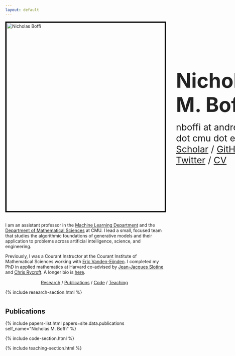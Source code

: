 ```yaml
---
layout: default
---
```


<div class="header-section" style="display: flex; align-items: center; gap: 2rem; margin-bottom: 2rem;">
  <img src="../images/me_hammock.png" alt="Nicholas Boffi" style="width: 600px; border: 4px solid #000;">
  <div style="flex: 1; display: flex; flex-direction: column; justify-content: center; align-items: center;">
    <h1 style="margin: 0 0 0.5rem 0; font-size: 4rem; color: #222;">Nicholas M. Boffi</h1>
    <p style="margin: 0.5rem 0 0 0; font-size: 1.8rem;">nboffi at andrew dot cmu dot edu</p>
    <p style="margin: 0 0; font-size: 1.8rem;">
      <a href="https://scholar.google.com/citations?user=_jkX2q0AAAAJ&hl=en&oi=ao">Scholar</a> /
      <a href="https://github.com/nmboffi">GitHub</a> /
      <a href="https://x.com/nmboffi">Twitter</a> /
      <a href="https://nmboffi.github.io/pdfs/boffi_cv_8_25.pdf">CV</a>
    </p>
  </div>
</div>

<style>
@media (max-width: 720px) {
  .header-section {
    flex-direction: column !important;
    text-align: center !important;
  }

  .header-section img {
    width: 100% !important;
    max-width: 400px !important;
  }

  .header-section h1 {
    font-size: 2rem !important;
  }

  .header-section p {
    font-size: 1rem !important;
  }
}
</style>

<p>I am an assistant professor in the <a href="https://www.ml.cmu.edu">Machine Learning Department</a> and the <a href="https://www.cmu.edu/math/index.html">Department of Mathematical Sciences</a> at CMU. I lead a small, focused team that studies the algorithmic foundations of generative models and their application to problems across artificial intelligence, science, and engineering.</p>

<p>Previously, I was a Courant Instructor at the Courant Institute of Mathematical Sciences working with <a href="https://wp.nyu.edu/courantinstituteofmathematicalsciences-eve2/">Eric Vanden-Eijnden</a>. I completed my PhD in applied mathematics at Harvard co-advised by <a href="https://scholar.google.com/citations?user=TcREpMQAAAAJ&hl=en&oi=ao">Jean-Jacques Slotine</a> and <a href="https://scholar.google.com/citations?user=IS_xUuIAAAAJ&hl=en&oi=ao">Chris Rycroft</a>. A longer bio is <a href="{{ site.baseurl }}/about">here</a>.</p>

<p style="margin-top: 1rem; text-align: center;">
  <a href="#research">Research</a> /
  <a href="#publications">Publications</a> /
  <a href="#code">Code</a> /
  <a href="#teaching">Teaching</a>
</p>

<!-- <h2 style="margin-top: 2.5rem;">⭐ News ⭐</h2>

{% include news-list.html news=site.data.news limit=6 %} -->

{% include research-section.html %}

<h2 id="publications" style="margin-top: 2.5rem;">Publications</h2>

{% include papers-list.html papers=site.data.publications self_name="Nicholas M. Boffi" %}

{% include code-section.html %}

{% include teaching-section.html %}
